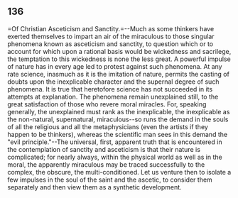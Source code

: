 ## 136

=Of Christian Asceticism and Sanctity.=--Much as some thinkers have
exerted themselves to impart an air of the miraculous to those singular
phenomena known as asceticism and sanctity, to question which or to
account for which upon a rational basis would be wickedness and
sacrilege, the temptation to this wickedness is none the less great. A
powerful impulse of nature has in every age led to protest against such
phenomena. At any rate science, inasmuch as it is the imitation of
nature, permits the casting of doubts upon the inexplicable character
and the supernal degree of such phenomena. It is true that heretofore
science has not succeeded in its attempts at explanation. The phenomena
remain unexplained still, to the great satisfaction of those who revere
moral miracles. For, speaking generally, the unexplained must rank as
the inexplicable, the inexplicable as the non-natural, supernatural,
miraculous--so runs the demand in the souls of all the religious and all
the metaphysicians (even the artists if they happen to be thinkers),
whereas the scientific man sees in this demand the "evil
principle."--The universal, first, apparent truth that is encountered in
the contemplation of sanctity and asceticism is that their nature is
complicated; for nearly always, within the physical world as well as in
the moral, the apparently miraculous may be traced successfully to the
complex, the obscure, the multi-conditioned. Let us venture then to
isolate a few impulses in the soul of the saint and the ascetic, to
consider them separately and then view them as a synthetic development.


